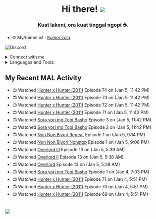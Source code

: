 <h1 align="center">Hi there! <img src="https://media.giphy.com/media/hvRJCLFzcasrR4ia7z/giphy.gif" width="25px"> </h1>
<h3 align="center">Kuat lakoni, ora kuat tinggal ngopi ☕.</h3>

- 🌐 MyAnimeList : [Kumorizola](https://myanimelist.net/animelist/Kumorizola)

![Discord](https://discord.c99.nl/widget/theme-3/761213268009943051.png)
<details>
      <summary>Connect with me</summary>
    <p align="left">
        <a href="https://www.facebook.com/kumori.hartley.1" target="blank"><img align="center"
                src="https://raw.githubusercontent.com/rahuldkjain/github-profile-readme-generator/master/src/images/icons/Social/facebook.svg"
                alt="kumori hartley" height="30" width="40" /></a>
        <a href="https://www.instagram.com/kumorizola/" target="blank"><img align="center"
                src="https://raw.githubusercontent.com/rahuldkjain/github-profile-readme-generator/master/src/images/icons/Social/instagram.svg"
                alt="kumorizola" height="30" width="40" /></a>
        <a href="https://discord.com" target="blank"><img align="center"
                src="https://raw.githubusercontent.com/rahuldkjain/github-profile-readme-generator/master/src/images/icons/Social/discord.svg"
                alt="Kumori#5882" height="30" width="40" /></a>
    </p>
</details>

<details>
    <summary align="left">Languages and Tools:</summary>
<p align="left">
      <a href="https://www.w3schools.com/css/" target="_blank">
        <img src="https://raw.githubusercontent.com/devicons/devicon/master/icons/css3/css3-original-wordmark.svg"
            alt="css3" width="40" height="40" /> </a> <a href="https://www.w3.org/html/" target="_blank"> <img
            src="https://raw.githubusercontent.com/devicons/devicon/master/icons/html5/html5-original-wordmark.svg"
            alt="html5" width="40" height="40" /> </a> <a href="https://www.java.com" target="_blank"> <img
            src="https://raw.githubusercontent.com/devicons/devicon/master/icons/java/java-original.svg" alt="java"
            width="40" height="40" /> </a> <a href="https://developer.mozilla.org/en-US/docs/Web/JavaScript"
            target="_blank"> <img
            src="https://raw.githubusercontent.com/devicons/devicon/master/icons/javascript/javascript-original.svg"
            alt="javascript" width="40" height="40" /> </a> <a href="https://nodejs.org" target="_blank"> <img
            src="https://raw.githubusercontent.com/devicons/devicon/master/icons/nodejs/nodejs-original-wordmark.svg"
            alt="nodejs" width="40" height="40" /> </a> <a href="https://www.python.org" target="_blank"> <img
            src="https://raw.githubusercontent.com/devicons/devicon/master/icons/python/python-original.svg"
            alt="python" width="40" height="40" /> </a> <a href="https://www.typescriptlang.org/" target="_blank"> <img
            src="https://raw.githubusercontent.com/devicons/devicon/master/icons/typescript/typescript-original.svg" 
            alt="typescript" width="40" height="40" /> </a> <a href="https://www.photoshop.com/en" target="_blank"> <img
            src="https://upload.wikimedia.org/wikipedia/commons/a/af/Adobe_Photoshop_CC_icon.svg" alt="photoshop" width="40" height="40"/> </a>
            <a href="https://www.adobe.com/products/premiere.html" target="_blank"> <img
            src="https://upload.wikimedia.org/wikipedia/commons/4/40/Adobe_Premiere_Pro_CC_icon.svg" alt="Premiere pro" width="40" height="40"/> </a>
            <a href="https://www.adobe.com/in/products/illustrator.html" target="_blank"> <img 
            src="https://upload.wikimedia.org/wikipedia/commons/f/fb/Adobe_Illustrator_CC_icon.svg" alt="illustrator" width="40" height="40"/> </a>
      
 </details>
 
 <h2> My Recent MAL Activity</h2>
<!-- MAL_ACTIVITY:start -->

- 📺 Watched [Hunter x Hunter (2011)](https://MyAnimeList.net/anime.php?id=11061) Episode 74 on (Jan 5, 11:42 PM)
- 📺 Watched [Hunter x Hunter (2011)](https://MyAnimeList.net/anime.php?id=11061) Episode 73 on (Jan 5, 11:42 PM)
- 📺 Watched [Hunter x Hunter (2011)](https://MyAnimeList.net/anime.php?id=11061) Episode 72 on (Jan 5, 11:42 PM)
- 📺 Watched [Hunter x Hunter (2011)](https://MyAnimeList.net/anime.php?id=11061) Episode 71 on (Jan 5, 11:42 PM)
- 📺 Watched [Sora yori mo Tooi Basho](https://MyAnimeList.net/anime.php?id=35839) Episode 3 on (Jan 5, 11:42 PM)
- 📺 Watched [Sora yori mo Tooi Basho](https://MyAnimeList.net/anime.php?id=35839) Episode 2 on (Jan 5, 11:42 PM)
- 📺 Watched [Non Non Biyori Repeat](https://MyAnimeList.net/anime.php?id=23623) Episode 1 on (Jan 5, 9:14 PM)
- 📺 Watched [Non Non Biyori Nonstop](https://MyAnimeList.net/anime.php?id=39808) Episode 1 on (Jan 5, 9:06 PM)
- 📺 Watched [Overlord III](https://MyAnimeList.net/anime.php?id=37675) Episode 13 on (Jan 5, 5:39 AM)
- 📺 Watched [Overlord II](https://MyAnimeList.net/anime.php?id=35073) Episode 13 on (Jan 5, 5:38 AM)
- 📺 Watched [Overlord](https://MyAnimeList.net/anime.php?id=29803) Episode 13 on (Jan 5, 5:38 AM)
- 📺 Watched [Sora yori mo Tooi Basho](https://MyAnimeList.net/anime.php?id=35839) Episode 1 on (Jan 4, 7:03 PM)
- 📺 Watched [Hunter x Hunter (2011)](https://MyAnimeList.net/anime.php?id=11061) Episode 71 on (Jan 4, 5:51 PM)
- 📺 Watched [Hunter x Hunter (2011)](https://MyAnimeList.net/anime.php?id=11061) Episode 70 on (Jan 4, 5:51 PM)
- 📺 Watched [Hunter x Hunter (2011)](https://MyAnimeList.net/anime.php?id=11061) Episode 69 on (Jan 4, 5:51 PM)

<!-- MAL_ACTIVITY:end -->

  
<h2 align="left"> <img src="https://media.discordapp.net/attachments/918405470073520168/919220018355523584/ezgif.com-gif-maker_1.gif">
